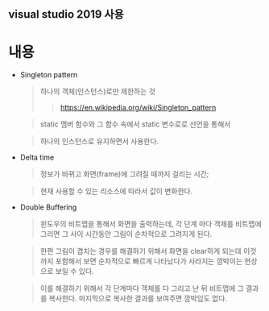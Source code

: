 ## visual studio 2019 사용


# 내용
- Singleton pattern
    > 하나의 객체(인스턴스)로만 제한하는 것
    >> https://en.wikipedia.org/wiki/Singleton_pattern

    > static 맴버 함수와 그 함수 속에서 static 변수로로 선언을 통해서

    > 하나의 인스턴스로 유지하면서 사용한다.

- Delta time
    > 정보가 바뀌고 화면(frame)에 그려질 때까지 걸리는 시간;

    > 현재 사용할 수 있는 리소스에 따라서 값이 변화한다.

- Double Buffering
  > 윈도우의 비트맵을 통해서 화면을 출력하는데, 각 단계 마다 객체를 비트맵에 그리면 그 사이 시간동안 그림이 순차적으로 그려지게 된다.

  > 한편 그림이 겹치는 경우를 해결하기 위해서 화면을 clear하게 되는데 이것까지 포함해서 보면 순차적으로 빠르게 나타났다가 사라지는 깜박이는 현상으로 보일 수 있다.

  > 이를 해결하기 위해서 각 단계마다 객체를 다 그리고 난 뒤 비트맵에 그 결과를 복사한다. 마지막으로 복사한 결과를 보여주면 깜박임도 없다.
